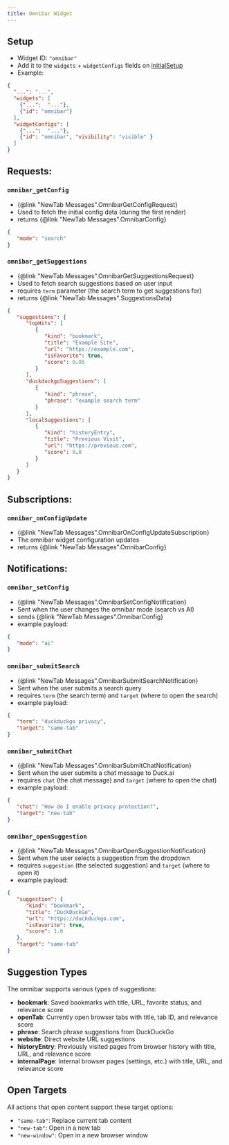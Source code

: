 ```yaml
---
title: Omnibar Widget
---
```


## Setup

- Widget ID: `"omnibar"`
- Add it to the `widgets` + `widgetConfigs` fields on [initialSetup](../new-tab.md)
- Example:

```json
{
  "...": "...",
  "widgets": [
    {"...":  "..."},
    {"id": "omnibar"}
  ],
  "widgetConfigs": [
    {"...":  "..."},
    {"id": "omnibar", "visibility": "visible" }
  ]
}
```

## Requests:

### `omnibar_getConfig` 
- {@link "NewTab Messages".OmnibarGetConfigRequest}
- Used to fetch the initial config data (during the first render)
- returns {@link "NewTab Messages".OmnibarConfig}
```json
{
   "mode": "search"
}
```

### `omnibar_getSuggestions` 
- {@link "NewTab Messages".OmnibarGetSuggestionsRequest}
- Used to fetch search suggestions based on user input
- requires `term` parameter (the search term to get suggestions for)
- returns {@link "NewTab Messages".SuggestionsData}
```json
{
   "suggestions": {
      "topHits": [
         {
            "kind": "bookmark",
            "title": "Example Site",
            "url": "https://example.com",
            "isFavorite": true,
            "score": 0.95
         }
      ],
      "duckduckgoSuggestions": [
         {
            "kind": "phrase",
            "phrase": "example search term"
         }
      ],
      "localSuggestions": [
         {
            "kind": "historyEntry",
            "title": "Previous Visit",
            "url": "https://previous.com",
            "score": 0.8
         }
      ]
   }
}
```

## Subscriptions:

### `omnibar_onConfigUpdate` 
- {@link "NewTab Messages".OmnibarOnConfigUpdateSubscription}
- The omnibar widget configuration updates
- returns {@link "NewTab Messages".OmnibarConfig}

## Notifications:

### `omnibar_setConfig` 
- {@link "NewTab Messages".OmnibarSetConfigNotification}
- Sent when the user changes the omnibar mode (search vs AI)
- sends {@link "NewTab Messages".OmnibarConfig}
- example payload:
```json
{
   "mode": "ai"
}
```

### `omnibar_submitSearch` 
- {@link "NewTab Messages".OmnibarSubmitSearchNotification}
- Sent when the user submits a search query
- requires `term` (the search term) and `target` (where to open the search)
- example payload:
```json
{
   "term": "duckduckgo privacy",
   "target": "same-tab"
}
```

### `omnibar_submitChat` 
- {@link "NewTab Messages".OmnibarSubmitChatNotification}
- Sent when the user submits a chat message to Duck.ai
- requires `chat` (the chat message) and `target` (where to open the chat)
- example payload:
```json
{
   "chat": "How do I enable privacy protection?",
   "target": "new-tab"
}
```

### `omnibar_openSuggestion` 
- {@link "NewTab Messages".OmnibarOpenSuggestionNotification}
- Sent when the user selects a suggestion from the dropdown
- requires `suggestion` (the selected suggestion) and `target` (where to open it)
- example payload:
```json
{
   "suggestion": {
      "kind": "bookmark",
      "title": "DuckDuckGo",
      "url": "https://duckduckgo.com",
      "isFavorite": true,
      "score": 1.0
   },
   "target": "same-tab"
}
```

## Suggestion Types

The omnibar supports various types of suggestions:

- **bookmark**: Saved bookmarks with title, URL, favorite status, and relevance score
- **openTab**: Currently open browser tabs with title, tab ID, and relevance score  
- **phrase**: Search phrase suggestions from DuckDuckGo
- **website**: Direct website URL suggestions
- **historyEntry**: Previously visited pages from browser history with title, URL, and relevance score
- **internalPage**: Internal browser pages (settings, etc.) with title, URL, and relevance score

## Open Targets

All actions that open content support these target options:
- `"same-tab"`: Replace current tab content
- `"new-tab"`: Open in a new tab
- `"new-window"`: Open in a new browser window